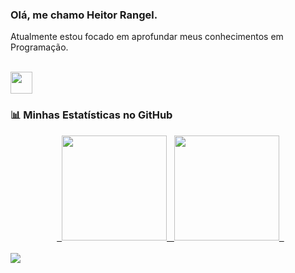 ### Olá, me chamo Heitor Rangel.

Atualmente estou focado em aprofundar meus conhecimentos em Programação.<br>

<br>

<div align="left">
  <a href="https://skillicons.dev">
    <img height="35em" src="https://skillicons.dev/icons?i=python,git,github,vscode"/>
  </a>
</div>

### 📊 Minhas Estatísticas no GitHub

<div align="center">
  <a href="https://github.com/Hebaran">
  <img height="168em" src="https://github-readme-stats.vercel.app/api?username=Hebaran&show_icons=true&include_all_commits=true&count_private=true&title_color=fff&icon_color=79ff97&text_color=9f9f9f&bg_color=151515"/>
  <img height="168em" src="https://github-readme-stats.vercel.app/api/top-langs/?username=Hebaran&layout=compact&langs_count=7&title_color=fff&icon_color=79ff97&text_color=9f9f9f&bg_color=151515"/>
  </a>
</div>

<br>

<div align="left"> 
  <a href="https://www.linkedin.com/in/heitor-rangel/" target="_blank"><img src="https://img.shields.io/badge/-LinkedIn-%230077B5?style=for-the-badge&logo=linkedin&logoColor=white" target="_blank"></a> 
</div>
